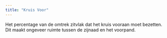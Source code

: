 ```yaml
---
title: "Kruis Voor"
---
```


Het percentage van de omtrek zitvlak dat het kruis vooraan moet bezetten. Dit maakt ongeveer ruimte tussen de zijnaad en het voorpand.





